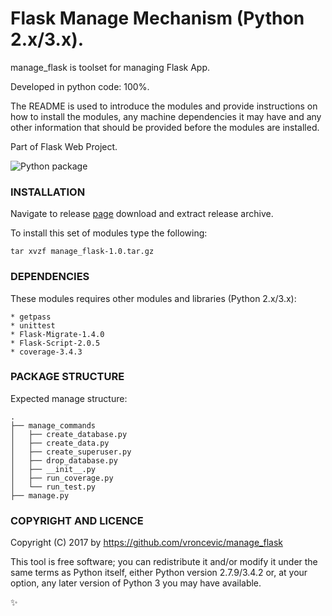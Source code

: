 # Flask Manage Mechanism (Python 2.x/3.x).

manage_flask is toolset for managing Flask App.

Developed in python code: 100%.

The README is used to introduce the modules and provide instructions on
how to install the modules, any machine dependencies it may have and any
other information that should be provided before the modules are installed.

Part of Flask Web Project.

![Python package](https://github.com/vroncevic/manage_flask/workflows/Python%20package/badge.svg?branch=master)

### INSTALLATION
Navigate to release [page](https://github.com/vroncevic/manage_flask/releases/tag/v1.0) download and extract release archive.

To install this set of modules type the following:

```
tar xvzf manage_flask-1.0.tar.gz
```

### DEPENDENCIES

These modules requires other modules and libraries (Python 2.x/3.x):

```
* getpass
* unittest
* Flask-Migrate-1.4.0
* Flask-Script-2.0.5
* coverage-3.4.3
```

### PACKAGE STRUCTURE

Expected manage structure:

```
.
├── manage_commands
│   ├── create_database.py
│   ├── create_data.py
│   ├── create_superuser.py
│   ├── drop_database.py
│   ├── __init__.py
│   ├── run_coverage.py
│   └── run_test.py
├── manage.py
```

### COPYRIGHT AND LICENCE

Copyright (C) 2017 by https://github.com/vroncevic/manage_flask

This tool is free software; you can redistribute it and/or modify
it under the same terms as Python itself, either Python version 2.7.9/3.4.2 or,
at your option, any later version of Python 3 you may have available.

:sparkles:

